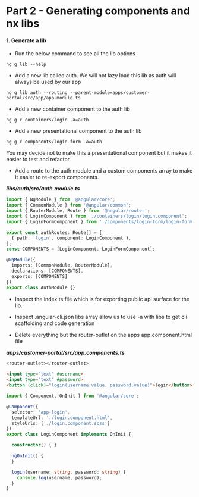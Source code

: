 # Part 2 - Generating components and nx libs

#### 1. Generate a lib

* Run the below command to see all the lib options

```
ng g lib --help
```

* Add a new lib called auth. We will not lazy load this lib as auth will always be used by our app

```
ng g lib auth --routing --parent-module=apps/customer-portal/src/app/app.module.ts
```

* Add a new container component to the auth lib

```
ng g c containers/login -a=auth
```

* Add a new presentational component to the auth lib

```
ng g c components/login-form -a=auth
```

You may decide not to make this a presentational component but it makes it easier to test and refactor

* Add a route to the auth module and a custom components array to make it easier to re-export components.

_**libs/auth/src/auth.module.ts**_

```ts
import { NgModule } from '@angular/core';
import { CommonModule } from '@angular/common';
import { RouterModule, Route } from '@angular/router';
import { LoginComponent } from './containers/login/login.component';
import { LoginFormComponent } from './components/login-form/login-form.component';

export const authRoutes: Route[] = [
  { path: 'login', component: LoginComponent },
];
const COMPONENTS = [LoginComponent, LoginFormComponent];

@NgModule({
  imports: [CommonModule, RouterModule],
  declarations: [COMPONENTS],
  exports: [COMPONENTS]
})
export class AuthModule {}

```

* Inspect the index.ts file which is for exporting public api surface for the lib.

* Inspect .angular-cli.json libs array allow us to use -a with libs to get cli scaffolding and code generation

* Delete everything but the router-outlet on the apps app.component.html file

_**apps/customer-portal/src/app.components.ts**_

```ts
<router-outlet></router-outlet>
```

```html
<input type="text" #username>
<input type="text" #password>
<button (click)="login(username.value, password.value)">login</button>
```

```ts
import { Component, OnInit } from '@angular/core';

@Component({
  selector: 'app-login',
  templateUrl: './login.component.html',
  styleUrls: ['./login.component.scss']
})
export class LoginComponent implements OnInit {

  constructor() { }

  ngOnInit() {
  }

  login(username: string, password: string) {
    console.log(username, password);
  }
}
```



